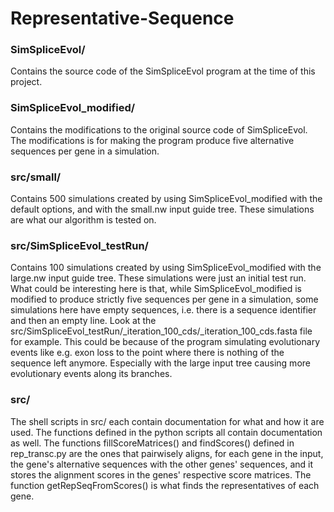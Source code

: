 # Representative-Sequence

### SimSpliceEvol/
Contains the source code of the SimSpliceEvol program at the time of this project.

### SimSpliceEvol_modified/
Contains the modifications to the original source code of SimSpliceEvol. The modifications is for making the program produce five alternative sequences per gene in a simulation. 

### src/small/
Contains 500 simulations created by using SimSpliceEvol_modified with the default options, and with the small.nw input guide tree. These simulations are what our algorithm is tested on.

### src/SimSpliceEvol_testRun/
Contains 100 simulations created by using SimSpliceEvol_modified with the large.nw input guide tree. These simulations were just an initial test run. What could be interesting here is that, while SimSpliceEvol_modified is modified to produce strictly five sequences per gene in a simulation, some simulations here have empty sequences, i.e. there is a sequence identifier and then an empty line. Look at the src/SimSpliceEvol_testRun/_iteration_100_cds/_iteration_100_cds.fasta file for example. This could be because of the program simulating evolutionary events like e.g. exon loss to the point where there is nothing of the sequence left anymore. Especially with the large input tree causing more evolutionary events along its branches.

### src/
The shell scripts in src/ each contain documentation for what and how it are used. The functions defined in the python scripts all contain documentation as well. The functions fillScoreMatrices() and findScores() defined in rep_transc.py are the ones that pairwisely aligns, for each gene in the input, the gene's alternative sequences with the other genes' sequences, and it stores the alignment scores in the genes' respective score matrices. The function getRepSeqFromScores() is what finds the representatives of each gene.
